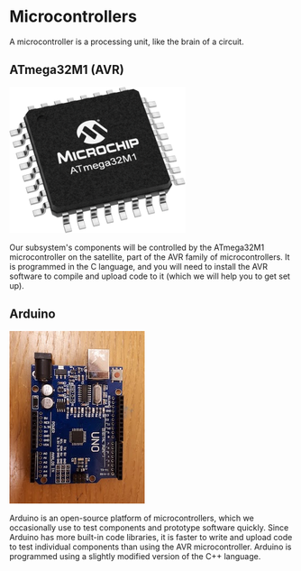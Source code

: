 # Microcontrollers

A microcontroller is a processing unit, like the brain of a circuit.


## ATmega32M1 (AVR)

![](../figures/avr.png)

Our subsystem's components will be controlled by the ATmega32M1 microcontroller on the satellite, part of the AVR family of microcontrollers. It is programmed in the C language, and you will need to install the AVR software to compile and upload code to it (which we will help you to get set up).


## Arduino

![](../figures/arduino.jpg)

Arduino is an open-source platform of microcontrollers, which we occasionally use to test components and prototype software quickly. Since Arduino has more built-in code libraries, it is faster to write and upload code to test individual components than using the AVR microcontroller. Arduino is programmed using a slightly modified version of the C++ language.
